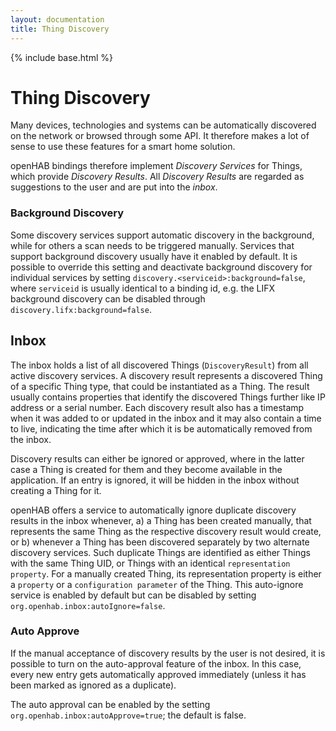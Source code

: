 ```yaml
---
layout: documentation
title: Thing Discovery
---
```


{% include base.html %}

# Thing Discovery

Many devices, technologies and systems can be automatically discovered on the network or browsed through some API. It therefore makes a lot of sense to use these features for a smart home solution.

openHAB bindings therefore implement _Discovery Services_ for Things, which provide _Discovery Results_. All _Discovery Results_ are regarded as suggestions to the user and are put into the _inbox_.

### Background Discovery

Some discovery services support automatic discovery in the background, while for others a scan needs to be triggered manually.
Services that support background discovery usually have it enabled by default.
It is possible to override this setting and deactivate background discovery for individual services by setting `discovery.<serviceid>:background=false`, where `serviceid` is usually identical to a binding id, e.g. the LIFX background discovery can be disabled through `discovery.lifx:background=false`.

## Inbox

The inbox holds a list of all discovered Things (`DiscoveryResult`) from all active discovery services.
A discovery result represents a discovered Thing of a specific Thing type, that could be instantiated as a Thing.
The result usually contains properties that identify the discovered Things further like IP address or a serial number.
Each discovery result also has a timestamp when it was added to or updated in the inbox and it may also contain a time to live, indicating the time after which it is be automatically removed from the inbox.

Discovery results can either be ignored or approved, where in the latter case a Thing is created for them and they become available in the application.
If an entry is ignored, it will be hidden in the inbox without creating a Thing for it.

openHAB offers a service to automatically ignore duplicate discovery results in the inbox whenever, a) a Thing has been created manually, that represents the same Thing as the respective discovery result would create, or b) whenever a Thing has been discovered separately by two alternate discovery services.
Such duplicate Things are identified as either Things with the same Thing UID, or Things with an identical `representation property`.
For a manually created Thing, its representation property is either a `property` or a `configuration parameter` of the Thing.
This auto-ignore service is enabled by default but can be disabled by setting `org.openhab.inbox:autoIgnore=false`.

### Auto Approve

If the manual acceptance of discovery results by the user is not desired, it is possible to turn on the auto-approval feature of the inbox.
In this case, every new entry gets automatically approved immediately (unless it has been marked as ignored as a duplicate).

The auto approval can be enabled by the setting `org.openhab.inbox:autoApprove=true`; the default is false.
